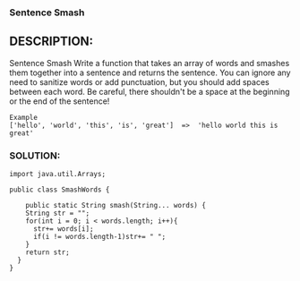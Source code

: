 ### Sentence Smash
## DESCRIPTION:
Sentence Smash
Write a function that takes an array of words and smashes them together into a sentence and returns the sentence. You can ignore any need to sanitize words or add punctuation, but you should add spaces between each word. Be careful, there shouldn't be a space at the beginning or the end of the sentence!
```
Example
['hello', 'world', 'this', 'is', 'great']  =>  'hello world this is great'
```
### SOLUTION:
```
import java.util.Arrays;

public class SmashWords {

	public static String smash(String... words) {
    String str = "";
    for(int i = 0; i < words.length; i++){
      str+= words[i];
      if(i != words.length-1)str+= " ";
    }
    return str;
  }
}
```
